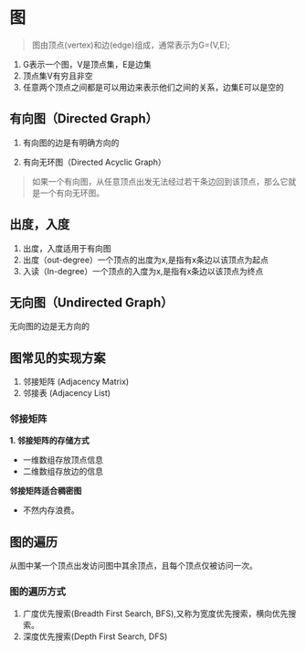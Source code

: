 # 图
> 图由顶点(vertex)和边(edge)组成，通常表示为G=(V,E);

1. G表示一个图，V是顶点集，E是边集
2. 顶点集V有穷且非空
3. 任意两个顶点之间都是可以用边来表示他们之间的关系，边集E可以是空的

## 有向图（Directed Graph）

1. 有向图的边是有明确方向的
   
2. 有向无环图（Directed Acyclic Graph）

> 如果一个有向图，从任意顶点出发无法经过若干条边回到该顶点，那么它就是一个有向无环图。

## 出度，入度

1. 出度，入度适用于有向图
2. 出度（out-degree）一个顶点的出度为x,是指有x条边以该顶点为起点
3. 入读（In-degree）一个顶点的入度为x,是指有x条边以该顶点为终点
   

## 无向图（Undirected Graph）
无向图的边是无方向的

## 图常见的实现方案
1. 邻接矩阵 (Adjacency Matrix)
2. 邻接表  (Adjacency List)

### 邻接矩阵

**1. 邻接矩阵的存储方式**

- 一维数组存放顶点信息
- 二维数组存放边的信息

**邻接矩阵适合稠密图**
- 不然内存浪费。

## 图的遍历
从图中某一个顶点出发访问图中其余顶点，且每个顶点仅被访问一次。
### 图的遍历方式
1. 广度优先搜索(Breadth First Search, BFS),又称为宽度优先搜索，横向优先搜索。
2. 深度优先搜索(Depth First Search, DFS)